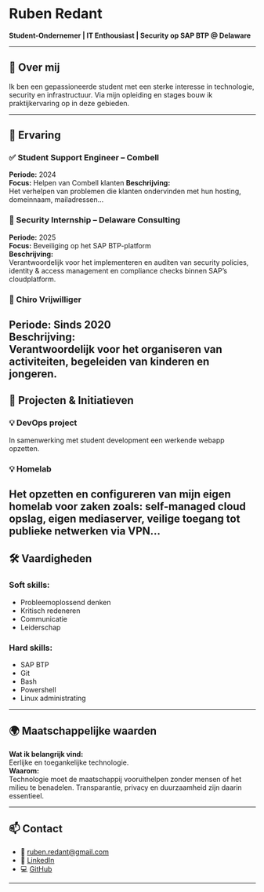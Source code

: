 # Ruben Redant

**Student-Ondernemer | IT Enthousiast | Security op SAP BTP @ Delaware**

---

## 👋 Over mij

Ik ben een gepassioneerde student met een sterke interesse in technologie, security en infrastructuur. Via mijn opleiding en stages bouw ik praktijkervaring op in deze gebieden.

---

## 💼 Ervaring

### ✅ Student Support Engineer – Combell 
**Periode:** 2024  
**Focus:** Helpen van Combell klanten 
**Beschrijving:**  
Het verhelpen van problemen die klanten ondervinden met hun hosting, domeinnaam, mailadressen...

### 🔐 Security Internship – Delaware Consulting  
**Periode:** 2025  
**Focus:** Beveiliging op het SAP BTP-platform  
**Beschrijving:**  
Verantwoordelijk voor het implementeren en auditen van security policies, identity & access management en compliance checks binnen SAP’s cloudplatform.

### 👦 Chiro Vrijwilliger  
**Periode:** Sinds 2020  
**Beschrijving:**  
Verantwoordelijk voor het organiseren van activiteiten, begeleiden van kinderen en jongeren.
---

## 🚀 Projecten & Initiatieven

### 💡 DevOps project
In samenwerking met student development een werkende webapp opzetten.


### 💡 Homelab
Het opzetten en configureren van mijn eigen homelab voor zaken zoals: self-managed cloud opslag, eigen mediaserver, veilige toegang tot publieke netwerken via VPN...
---

## 🛠️ Vaardigheden

### Soft skills:
- Probleemoplossend denken
- Kritisch redeneren
- Communicatie
- Leiderschap

### Hard skills:
- SAP BTP
- Git
- Bash
- Powershell
- Linux administrating

---

## 🌍 Maatschappelijke waarden

**Wat ik belangrijk vind:**  
Eerlijke en toegankelijke technologie.  
**Waarom:**  
Technologie moet de maatschappij vooruithelpen zonder mensen of het milieu te benadelen. Transparantie, privacy en duurzaamheid zijn daarin essentieel.

---

## 📫 Contact

- 📧 ruben.redant@gmail.com 
- 💼 [LinkedIn](https://www.linkedin.com/in/ruben-redant/)  
- 💻 [GitHub](https://github.com/rubenredant)

---

